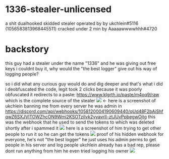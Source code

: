 # 1336-stealer-unlicensed

a shit dualhooked skidded stealer operated by by ukchlein#5116 (1056583813968445511)
cracked under 2 min by Aaaaawwwwhhh#4720

# backstory
this guy had a stealer under the name "1336" and he was giving out free keys
i couldnt buy it, why would the "the best logger" give out his way of logging people?

so i did what any curious guy would do and dig deeper and that's what i did
i deobfuscated the code, legit took 2 clicks because it was poorly obfuscated
it redirects to a paste: https://www.klgrth.io/paste/m4oq9/raw which is the complete source of the stealer
![](https://media.discordapp.net/attachments/1053746327026147369/1060721750511464508/image.png?width=327&height=365) <- here is a screenshot of ukchlein banning me from every server he was admin in
https://discord.com/api/webhooks/1058120004190609440/qUd48F2bAiShfqwZ6SXJVlTOWZhcON9Wmi2KSOTziIvk2yyavrlI-ztJUvPpbegwOjtg 
this was the webhook that he used to send the tokens to which was deleted shortly after i spammed it
![](https://media.discordapp.net/attachments/1053746327026147369/1060721750154936361/image.png?width=337&height=129) here is a screenshot of him trying to get other people to run it so he can get the tokens
![](https://media.discordapp.net/attachments/1053746327026147369/1060721749777461348/image.png?width=1101&height=67) proof of his hidden webhook
for everyone, he's not "the best logger" he just uses his admin perms to get people in his server and log people
ukchlein already has a bad rep, please dont run anything from him 
he even tried logging his owner
![](https://media.discordapp.net/attachments/1058477388834549842/1060725786690199623/32cpUp.png?width=384&height=203)
